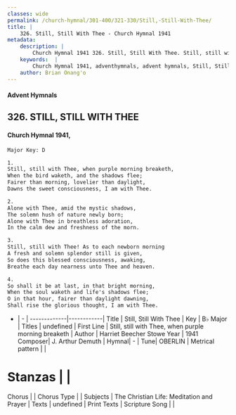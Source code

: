 ```yaml
---
classes: wide
permalink: /church-hymnal/301-400/321-330/Still,-Still-With-Thee/
title: |
    326. Still, Still With Thee - Church Hymnal 1941
metadata:
    description: |
        Church Hymnal 1941 326. Still, Still With Thee. Still, still with Thee, when purple morning breaketh, When the bird waketh, and the shadows flee; Fairer than morning, lovelier than daylight, Dawns the sweet consciousness, I am with Thee. 
    keywords:  |
        Church Hymnal 1941, adventhymnals, advent hymnals, Still, Still With Thee, Still, still with Thee, when purple morning breaketh. 
    author: Brian Onang'o
---
```


#### Advent Hymnals
## 326. STILL, STILL WITH THEE
####  Church Hymnal 1941,

```txt
Major Key: D

1.
Still, still with Thee, when purple morning breaketh,
When the bird waketh, and the shadows flee;
Fairer than morning, lovelier than daylight,
Dawns the sweet consciousness, I am with Thee.

2.
Alone with Thee, amid the mystic shadows,
The solemn hush of nature newly born;
Alone with Thee in breathless adoration,
In the calm dew and freshness of the morn.

3.
Still, still with Thee! As to each newborn morning
A fresh and solemn splendor still is given,
So does this blessed consciousness, awaking,
Breathe each day nearness unto Thee and heaven.

4.
So shall it be at last, in that bright morning,
When the soul waketh and life's shadows flee;
O in that hour, fairer than daylight dawning,
Shall rise the glorious thought, I am with Thee.

```

- |   -  |
-------------|------------|
Title | Still, Still With Thee |
Key | B♭ Major |
Titles | undefined |
First Line | Still, still with Thee, when purple morning breaketh |
Author | Harriet Beecher Stowe
Year | 1941
Composer| J. Arthur Demuth |
Hymnal|  - |
Tune| OBERLIN |
Metrical pattern | |
# Stanzas |  |
Chorus |  |
Chorus Type |  |
Subjects | The Christian Life: Meditation and Prayer |
Texts | undefined |
Print Texts | 
Scripture Song |  |
    
